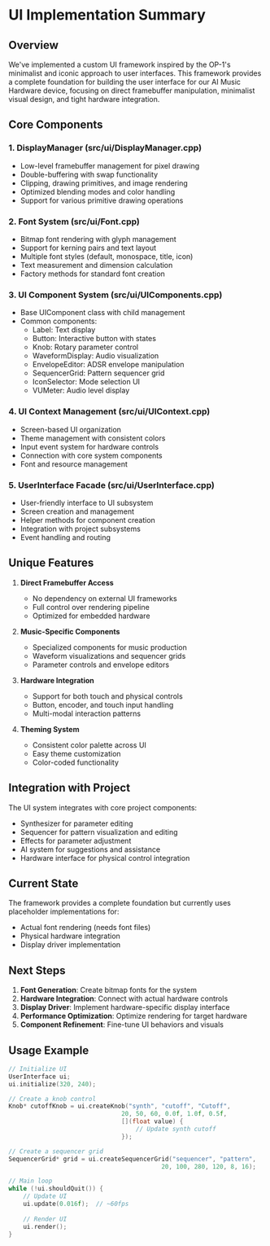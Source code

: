 # UI Implementation Summary

## Overview

We've implemented a custom UI framework inspired by the OP-1's minimalist and iconic approach to user interfaces. This framework provides a complete foundation for building the user interface for our AI Music Hardware device, focusing on direct framebuffer manipulation, minimalist visual design, and tight hardware integration.

## Core Components

### 1. DisplayManager (src/ui/DisplayManager.cpp)
- Low-level framebuffer management for pixel drawing
- Double-buffering with swap functionality
- Clipping, drawing primitives, and image rendering
- Optimized blending modes and color handling
- Support for various primitive drawing operations

### 2. Font System (src/ui/Font.cpp)
- Bitmap font rendering with glyph management
- Support for kerning pairs and text layout
- Multiple font styles (default, monospace, title, icon)
- Text measurement and dimension calculation
- Factory methods for standard font creation

### 3. UI Component System (src/ui/UIComponents.cpp)
- Base UIComponent class with child management
- Common components:
  - Label: Text display
  - Button: Interactive button with states
  - Knob: Rotary parameter control
  - WaveformDisplay: Audio visualization
  - EnvelopeEditor: ADSR envelope manipulation
  - SequencerGrid: Pattern sequencer grid
  - IconSelector: Mode selection UI
  - VUMeter: Audio level display

### 4. UI Context Management (src/ui/UIContext.cpp)
- Screen-based UI organization
- Theme management with consistent colors
- Input event system for hardware controls
- Connection with core system components
- Font and resource management

### 5. UserInterface Facade (src/ui/UserInterface.cpp)
- User-friendly interface to UI subsystem
- Screen creation and management
- Helper methods for component creation
- Integration with project subsystems
- Event handling and routing

## Unique Features

1. **Direct Framebuffer Access**
   - No dependency on external UI frameworks
   - Full control over rendering pipeline
   - Optimized for embedded hardware

2. **Music-Specific Components**
   - Specialized components for music production
   - Waveform visualizations and sequencer grids
   - Parameter controls and envelope editors

3. **Hardware Integration**
   - Support for both touch and physical controls
   - Button, encoder, and touch input handling
   - Multi-modal interaction patterns

4. **Theming System**
   - Consistent color palette across UI
   - Easy theme customization
   - Color-coded functionality

## Integration with Project

The UI system integrates with core project components:
- Synthesizer for parameter editing
- Sequencer for pattern visualization and editing
- Effects for parameter adjustment
- AI system for suggestions and assistance
- Hardware interface for physical control integration

## Current State

The framework provides a complete foundation but currently uses placeholder implementations for:
- Actual font rendering (needs font files)
- Physical hardware integration
- Display driver implementation

## Next Steps

1. **Font Generation**: Create bitmap fonts for the system
2. **Hardware Integration**: Connect with actual hardware controls
3. **Display Driver**: Implement hardware-specific display interface
4. **Performance Optimization**: Optimize rendering for target hardware
5. **Component Refinement**: Fine-tune UI behaviors and visuals

## Usage Example

```cpp
// Initialize UI
UserInterface ui;
ui.initialize(320, 240);

// Create a knob control
Knob* cutoffKnob = ui.createKnob("synth", "cutoff", "Cutoff", 
                               20, 50, 60, 0.0f, 1.0f, 0.5f,
                               [](float value) {
                                   // Update synth cutoff
                               });

// Create a sequencer grid
SequencerGrid* grid = ui.createSequencerGrid("sequencer", "pattern", 
                                          20, 100, 280, 120, 8, 16);

// Main loop
while (!ui.shouldQuit()) {
    // Update UI
    ui.update(0.016f);  // ~60fps
    
    // Render UI
    ui.render();
}
```